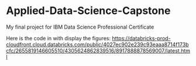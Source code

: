 # Applied-Data-Science-Capstone
My final project for IBM Data Science Professional Certificate

Here is the code in with display the figures: 
https://databricks-prod-cloudfront.cloud.databricks.com/public/4027ec902e239c93eaaa8714f173bcfc/2655819146605510/4305624862839516/8917888878569007/latest.html
